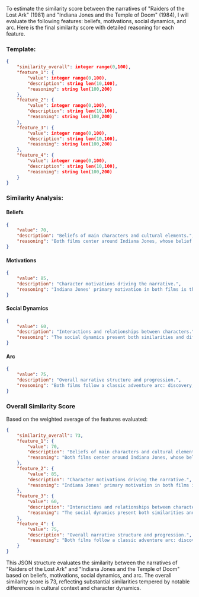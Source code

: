 To estimate the similarity score between the narratives of "Raiders of the Lost Ark" (1981) and "Indiana Jones and the Temple of Doom" (1984), I will evaluate the following features: beliefs, motivations, social dynamics, and arc. Here is the final similarity score with detailed reasoning for each feature.

### Template:

```json
{
    "similarity_overall": integer range(0,100),
    "feature_1": {
        "value": integer range(0,100),
        "description": string len(10,100),
        "reasoning": string len(100,200)
    },
    "feature_2": {
        "value": integer range(0,100),
        "description": string len(10,100),
        "reasoning": string len(100,200)
    },
    "feature_3": {
        "value": integer range(0,100),
        "description": string len(10,100),
        "reasoning": string len(100,200)
    },
    "feature_4": {
        "value": integer range(0,100),
        "description": string len(10,100),
        "reasoning": string len(100,200)
    }
}
```

### Similarity Analysis:

#### Beliefs
```json
{
    "value": 70,
    "description": "Beliefs of main characters and cultural elements.",
    "reasoning": "Both films center around Indiana Jones, whose belief in historical artifacts as significant treasures and their protection is consistent. However, the cultural elements differ significantly. 'Raiders of the Lost Ark' focuses on Judeo-Christian relics, while 'Temple of Doom' involves Hindu artifacts. This introduces different belief systems and mythologies."
}
```

#### Motivations
```json
{
    "value": 85,
    "description": "Character motivations driving the narrative.",
    "reasoning": "Indiana Jones' primary motivation in both films is the recovery of valuable artifacts, driven by both professional interest and moral duty. In 'Raiders,' he aims to prevent the Ark from falling into Nazi hands, while in 'Temple of Doom,' he seeks to return sacred stones to a village and rescue enslaved children. The core motivation of safeguarding cultural heritage remains strong in both narratives."
}
```

#### Social Dynamics
```json
{
    "value": 60,
    "description": "Interactions and relationships between characters.",
    "reasoning": "The social dynamics present both similarities and differences. Both films feature a female lead and a sidekick aiding Indy. In 'Raiders,' the dynamic with Marion is a mix of romance and partnership, while in 'Temple of Doom,' the dynamic with Willie is more comical and less romantic. The inclusion of Short Round in 'Temple of Doom' adds a unique mentor-student dynamic not present in 'Raiders.'"
}
```

#### Arc
```json
{
    "value": 75,
    "description": "Overall narrative structure and progression.",
    "reasoning": "Both films follow a classic adventure arc: discovery, pursuit, climax, and resolution. The progression of Indiana Jones' quest in both films involves similar sequences of finding clues, overcoming obstacles, and confronting antagonists. However, 'Raiders' has a more globally spanning plot, while 'Temple of Doom' is more localized in India, which affects the scale and nature of the adventure."
}
```

### Overall Similarity Score
Based on the weighted average of the features evaluated:

```json
{
    "similarity_overall": 73,
    "feature_1": {
        "value": 70,
        "description": "Beliefs of main characters and cultural elements.",
        "reasoning": "Both films center around Indiana Jones, whose belief in historical artifacts as significant treasures and their protection is consistent. However, the cultural elements differ significantly. 'Raiders of the Lost Ark' focuses on Judeo-Christian relics, while 'Temple of Doom' involves Hindu artifacts. This introduces different belief systems and mythologies."
    },
    "feature_2": {
        "value": 85,
        "description": "Character motivations driving the narrative.",
        "reasoning": "Indiana Jones' primary motivation in both films is the recovery of valuable artifacts, driven by both professional interest and moral duty. In 'Raiders,' he aims to prevent the Ark from falling into Nazi hands, while in 'Temple of Doom,' he seeks to return sacred stones to a village and rescue enslaved children. The core motivation of safeguarding cultural heritage remains strong in both narratives."
    },
    "feature_3": {
        "value": 60,
        "description": "Interactions and relationships between characters.",
        "reasoning": "The social dynamics present both similarities and differences. Both films feature a female lead and a sidekick aiding Indy. In 'Raiders,' the dynamic with Marion is a mix of romance and partnership, while in 'Temple of Doom,' the dynamic with Willie is more comical and less romantic. The inclusion of Short Round in 'Temple of Doom' adds a unique mentor-student dynamic not present in 'Raiders.'"
    },
    "feature_4": {
        "value": 75,
        "description": "Overall narrative structure and progression.",
        "reasoning": "Both films follow a classic adventure arc: discovery, pursuit, climax, and resolution. The progression of Indiana Jones' quest in both films involves similar sequences of finding clues, overcoming obstacles, and confronting antagonists. However, 'Raiders' has a more globally spanning plot, while 'Temple of Doom' is more localized in India, which affects the scale and nature of the adventure."
    }
}
```

This JSON structure evaluates the similarity between the narratives of "Raiders of the Lost Ark" and "Indiana Jones and the Temple of Doom" based on beliefs, motivations, social dynamics, and arc. The overall similarity score is 73, reflecting substantial similarities tempered by notable differences in cultural context and character dynamics.
